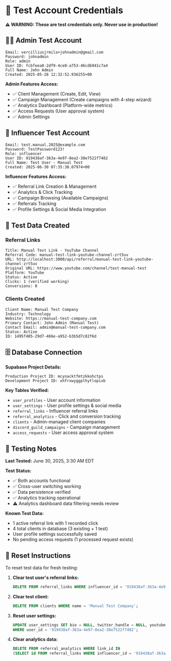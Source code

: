 # 🔐 Test Account Credentials

**⚠️ WARNING: These are test credentials only. Never use in production!**

## 👨‍💼 Admin Test Account

```
Email: vercilliusjrmila+johnadmin@gmail.com
Password: johnadmin
Role: admin
User ID: fcbfeea0-2df9-4ce0-a753-46cdb941c7a4
Full Name: John Admin
Created: 2025-05-28 12:32:52.936255+00
```

**Admin Features Access:**
- ✅ Client Management (Create, Edit, View)
- ✅ Campaign Management (Create campaigns with 4-step wizard)
- ✅ Analytics Dashboard (Platform-wide metrics)
- ✅ Access Requests (User approval system)
- ✅ Admin Settings

## 👥 Influencer Test Account

```
Email: test.manual.2025@example.com
Password: TestPassword123!
Role: influencer
User ID: 919438af-363a-4e97-8ea2-38e7522f7482
Full Name: Test User - Manual Test
Created: 2025-06-30 07:35:38.07974+00
```

**Influencer Features Access:**
- ✅ Referral Link Creation & Management
- ✅ Analytics & Click Tracking
- ✅ Campaign Browsing (Available Campaigns)
- ✅ Referrals Tracking
- ✅ Profile Settings & Social Media Integration

## 🔗 Test Data Created

### Referral Links
```
Title: Manual Test Link - YouTube Channel
Referral Code: manual-test-link-youtube-channel-zrt5uv
URL: http://localhost:3000/api/referral/manual-test-link-youtube-channel-zrt5uv
Original URL: https://www.youtube.com/channel/test-manual-test
Platform: YouTube
Status: Active
Clicks: 1 (verified working)
Conversions: 0
```

### Clients Created
```
Client Name: Manual Test Company
Industry: Technology
Website: https://manual-test-company.com
Primary Contact: John Admin (Manual Test)
Contact Email: admin@manual-test-company.com
Status: Active
ID: 1495f405-29d7-466e-a952-b3b5d7c82f6d
```

## 🗄️ Database Connection

**Supabase Project Details:**
```
Production Project ID: mcynacktfmtzkkohctps
Development Project ID: xhfrxwyggplhytlopixb
```

**Key Tables Verified:**
- `user_profiles` - User account information
- `user_settings` - User profile settings & social media
- `referral_links` - Influencer referral links
- `referral_analytics` - Click and conversion tracking
- `clients` - Admin-managed client companies
- `discord_guild_campaigns` - Campaign management
- `access_requests` - User access approval system

## 🧪 Testing Notes

**Last Tested:** June 30, 2025, 3:30 AM EDT

**Test Status:**
- ✅ Both accounts functional
- ✅ Cross-user switching working
- ✅ Data persistence verified
- ✅ Analytics tracking operational
- ⚠️ Analytics dashboard data filtering needs review

**Known Test Data:**
- 1 active referral link with 1 recorded click
- 4 total clients in database (3 existing + 1 test)
- User profile settings successfully saved
- No pending access requests (1 processed request exists)

## 🔄 Reset Instructions

To reset test data for fresh testing:

1. **Clear test user's referral links:**
   ```sql
   DELETE FROM referral_links WHERE influencer_id = '919438af-363a-4e97-8ea2-38e7522f7482';
   ```

2. **Clear test client:**
   ```sql
   DELETE FROM clients WHERE name = 'Manual Test Company';
   ```

3. **Reset user settings:**
   ```sql
   UPDATE user_settings SET bio = NULL, twitter_handle = NULL, youtube_channel = NULL 
   WHERE user_id = '919438af-363a-4e97-8ea2-38e7522f7482';
   ```

4. **Clear analytics data:**
   ```sql
   DELETE FROM referral_analytics WHERE link_id IN 
   (SELECT id FROM referral_links WHERE influencer_id = '919438af-363a-4e97-8ea2-38e7522f7482');
   ``` 